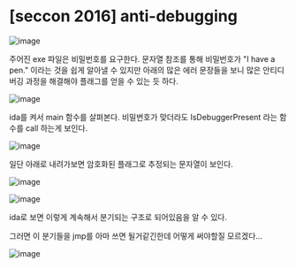 [seccon 2016] anti-debugging
=====================


![image](https://github.com/user-attachments/assets/08aea401-d5e3-4ae2-a2ee-45bfdd28f09c)

주어진 exe 파일은 비밀번호를 요구한다. 문자열 참조를 통해 비밀번호가 "I have a pen." 이라는 것을 쉽게
알아낼 수 있지만 아래의 많은 에러 문장들을 보니 많은 안티디버깅 과정을 해결해야 플래그를 얻을 
수 있는 듯 하다.

![image](https://github.com/user-attachments/assets/ac6b3a39-10b9-4167-a1b1-7ad7cea45ce5)

ida를 켜서 main 함수를 살펴본다. 비밀번호가 맞더라도 IsDebuggerPresent 라는 함수를 call 하는게 보인다.

![image](https://github.com/user-attachments/assets/bee3f0e2-44b6-4270-8a33-5791d8291a31)

일단 아래로 내려가보면 암호화된 플래그로 추정되는 문자열이 보인다. 

![image](https://github.com/user-attachments/assets/635e3e15-5da3-4777-9245-8905da05e02c)

![image](https://github.com/user-attachments/assets/359f9bc7-a15d-4edd-9cd2-eb74a45aad12)

ida로 보면 이렇게 계속해서 분기되는 구조로 되어있음을 알 수 있다.

그러면 이 분기들을 jmp를 아마 쓰면 될거같긴한데 어떻게 써야할질 모르겠다...


![image](https://github.com/user-attachments/assets/f23401cd-8e4d-457c-9077-4305f8db5638)






